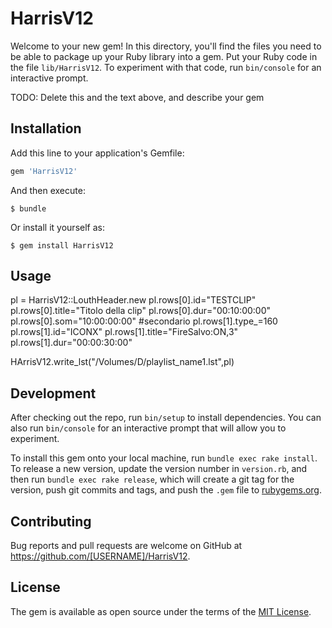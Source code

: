 # HarrisV12

Welcome to your new gem! In this directory, you'll find the files you need to be able to package up your Ruby library into a gem. Put your Ruby code in the file `lib/HarrisV12`. To experiment with that code, run `bin/console` for an interactive prompt.

TODO: Delete this and the text above, and describe your gem

## Installation

Add this line to your application's Gemfile:

```ruby
gem 'HarrisV12'
```

And then execute:

    $ bundle

Or install it yourself as:

    $ gem install HarrisV12

## Usage


pl = HarrisV12::LouthHeader.new
pl.rows[0].id="TESTCLIP"
pl.rows[0].title="Titolo della clip"
pl.rows[0].dur="00:10:00:00"
pl.rows[0].som="10:00:00:00"
#secondario
pl.rows[1].type_=160
pl.rows[1].id="ICONX"
pl.rows[1].title="FireSalvo:ON,3"
pl.rows[1].dur="00:00:30:00"

HArrisV12.write_lst("/Volumes/D/playlist_name1.lst",pl)

## Development

After checking out the repo, run `bin/setup` to install dependencies. You can also run `bin/console` for an interactive prompt that will allow you to experiment.

To install this gem onto your local machine, run `bundle exec rake install`. To release a new version, update the version number in `version.rb`, and then run `bundle exec rake release`, which will create a git tag for the version, push git commits and tags, and push the `.gem` file to [rubygems.org](https://rubygems.org).

## Contributing

Bug reports and pull requests are welcome on GitHub at https://github.com/[USERNAME]/HarrisV12.


## License

The gem is available as open source under the terms of the [MIT License](http://opensource.org/licenses/MIT).

